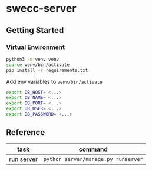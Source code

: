 # swecc-server

## Getting Started

### Virtual Environment

```bash
python3 -m venv venv
source venv/bin/activate
pip install -r requirements.txt
```

Add env variables to `venv/bin/activate`

```bash
export DB_HOST= <...>
export DB_NAME= <...>
export DB_PORT= <...>
export DB_USER= <...>
export DB_PASSWORD= <...>
```

## Reference

| task | command | 
| --- | --- |
| run server | `python server/manage.py runserver` |